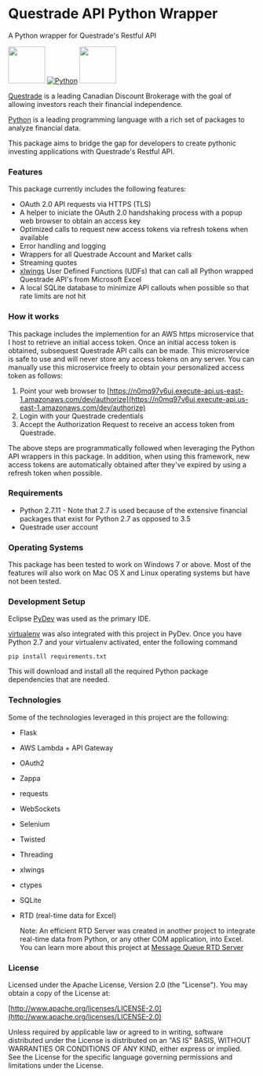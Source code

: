 # Questrade API Python Wrapper
A Python wrapper for Questrade's Restful API


<a href="https://questrade.com"><img src="https://pbs.twimg.com/profile_images/3121643627/ab59bf9e1b51307feb88a4f07727eff1_400x400.png" width="75" height="75" /></a>  [![Python](https://www.python.org/static/community_logos/python-logo.png)](https://www.python.org/)  <a href="https://products.office.com/en-ca/excel"><img src="http://seeklogo.com/images/E/excel-logo-974BFF9CB9-seeklogo.com.png" width="75" height="75" /></a>



[Questrade](http://www.questrade.com/) is a leading Canadian Discount Brokerage with the goal of allowing investors reach their financial independence.

[Python](https://www.python.org/) is a leading programming language with a rich set of packages to analyze financial data.

This package aims to bridge the gap for developers to create pythonic investing applications with Questrade's Restful API.


### Features
This package currently includes the following features:

 * OAuth 2.0 API requests via HTTPS (TLS)
 * A helper to iniciate the OAuth 2.0 handshaking process with a popup web browser to obtain an access key
 * Optimized calls to request new access tokens via refresh tokens when available
 * Error handling and logging
 * Wrappers for all Questrade Account and Market calls
 * Streaming quotes
 * [xlwings] User Defined Functions (UDFs) that can call all Python wrapped Questrade API's from Microsoft Excel
 * A local SQLite database to minimize API callouts when possible so that rate limits are not hit


### How it works
This package includes the implemention for an AWS https microservice that I host to retrieve an initial access token.  Once an initial access token is obtained, subsequest Questrade API calls can be made.  This microservice is safe to use and will never store any access tokens on any server.  You can manually use this microservice freely to obtain your personalized access token as follows:

 1. Point your web browser to [https://n0mq97v6uj.execute-api.us-east-1.amazonaws.com/dev/authorize](https://n0mq97v6uj.execute-api.us-east-1.amazonaws.com/dev/authorize)
 2. Login with your Questrade credentials
 3. Accept the Authorization Request to receive an access token from Questrade.

The above steps are programmatically followed when leveraging the Python API wrappers in this package.  In addition, when using this framework, new access tokens are automatically obtained after they've expired by using a refresh token when possible.


### Requirements
 - Python 2.7.11 - Note that 2.7 is used because of the extensive financial packages that exist for Python 2.7 as opposed to 3.5
 - Questrade user account


### Operating Systems
This package has been tested to work on Windows 7 or above.  Most of the features will also work on Mac OS X and Linux operating systems but have not been tested.


### Development Setup
Eclipse [PyDev] was used as the primary IDE.

[virtualenv] was also integrated with this project in PyDev.  Once you have Python 2.7 and your virtualenv activated, enter the following command 

`pip install requirements.txt`

This will download and install all the required Python package dependencies that are needed.


### Technologies
Some of the technologies leveraged in this project are the following:

 - Flask
 - AWS Lambda + API Gateway
 - OAuth2
 - Zappa
 - requests
 - WebSockets
 - Selenium
 - Twisted
 - Threading
 - xlwings
 - ctypes
 - SQLite
 - RTD (real-time data for Excel)
 
    Note: An efficient RTD Server was created in another project to integrate real-time data from Python, or any other COM application, into Excel.  You can learn more about this project at [Message Queue RTD Server](https://github.com/pcinat/MessageQueueRTDServer)



### License
Licensed under the Apache License, Version 2.0 (the "License"). You may obtain a copy of the License at:

[http://www.apache.org/licenses/LICENSE-2.0](http://www.apache.org/licenses/LICENSE-2.0)

Unless required by applicable law or agreed to in writing, software distributed under the License is distributed on an "AS IS" BASIS, WITHOUT WARRANTIES OR CONDITIONS OF ANY KIND, either express or implied.  See the License for the specific language governing permissions and limitations under the License.


[//]: # (These are reference links used in the body of this note and get stripped out when the markdown processor does its job. There is no need to format nicely because it shouldn't be seen. Thanks SO - http://stackoverflow.com/questions/4823468/store-comments-in-markdown-syntax)

   [xlwings]: <https://www.xlwings.org/>
   [PyDev]: <http://www.pydev.org/>
   [virtualenv]: <http://docs.python-guide.org/en/latest/dev/virtualenvs/>
   
